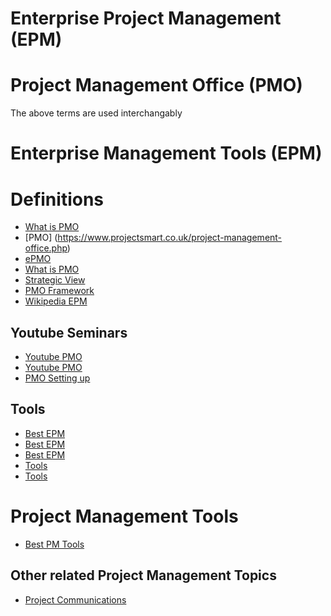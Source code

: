 # Enterprise Project Management (EPM)
# Project Management Office (PMO)

The above terms are used interchangably

# Enterprise Management Tools (EPM)

# Definitions

* [What is PMO](https://www.cio.com/article/2441862/project-management/what-is-a-project-management-office-pmo-and-do-you-need-one.html)
* [PMO] (https://www.projectsmart.co.uk/project-management-office.php)
* [ePMO](http://www.mccormickpcs.com/images/Enterprise_Project_Management_Office_ePMO.pdf)
* [What is PMO](https://www.ims-web.com/blog/what-is-enterprise-project-management)
* [Strategic View](http://www.ipma-usa.org/articles/a_epm_ireland.pdf)
* [PMO Framework](https://wmpmi.org/downloads/pmo_framework_and_pmo_models_for_project_business_management.pdf)
* [Wikipedia EPM](https://en.wikipedia.org/wiki/Enterprise_project_management)

## Youtube Seminars
* [Youtube PMO](https://www.youtube.com/watch?v=GAX5H8w4xCY&list=PLMTuYfViBK7pYvLWIpVwxN9jfh5LVNvqM)
* [Youtube PMO](https://www.youtube.com/watch?v=55j0PBM44rs)
* [PMO Setting up](https://www.youtube.com/watch?v=gLFTU6uf7zM)



## Tools
* [Best EPM](https://blog.capterra.com/6-of-the-best-enterprise-project-management-software/)
* [Best EPM](https://project-management-software.financesonline.com/c/enterprise-project-management)
* [Best EPM](https://www.cmswire.com/enterprise-collaboration/top-16-enterprise-project-management-software/)
* [Tools](https://technologyadvice.com/enterprise-project-management-software/)
* [Tools](https://www.projecttimes.com/articles/2018-top-4-enterprise-project-management-software.html)

# Project Management Tools

* [Best PM Tools](https://www.capterra.com/project-management-software/)

## Other related Project Management Topics

* [Project Communications](https://4pm.com/2016/05/04/10-2-manage-communications/)
